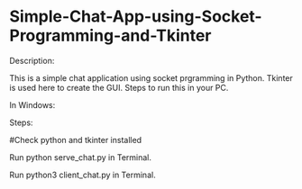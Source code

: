 # Simple-Chat-App-using-Socket-Programming-and-Tkinter

Description:

This is a simple chat application using socket prgramming in Python. Tkinter is used here to create the GUI.
Steps to run this in your PC.

In Windows:

Steps:

#Check python and tkinter installed

Run python serve_chat.py in Terminal.

Run python3 client_chat.py in Terminal.

